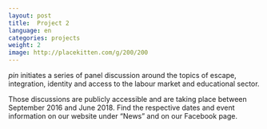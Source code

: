 ```yaml
---
layout: post
title:  Project 2
language: en
categories: projects
weight: 2
image: http://placekitten.com/g/200/200
---
```


*pin* initiates a series of panel discussion around the topics of escape, integration, identity and access to the labour market and educational sector.

Those discussions are publicly accessible and are taking place between September 2016 and June 2018. Find the respective dates and event information on our website under “News” and on our Facebook page. 
